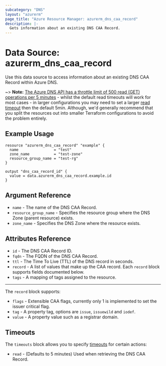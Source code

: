 ```yaml
---
subcategory: "DNS"
layout: "azurerm"
page_title: "Azure Resource Manager: azurerm_dns_caa_record"
description: |-
  Gets information about an existing DNS CAA Record.
---
```


# Data Source: azurerm_dns_caa_record

Use this data source to access information about an existing DNS CAA Record within Azure DNS.

~> **Note:** [The Azure DNS API has a throttle limit of 500 read (GET) operations per 5 minutes](https://docs.microsoft.com/azure/azure-resource-manager/management/request-limits-and-throttling#network-throttling) - whilst the default read timeouts will work for most cases - in larger configurations you may need to set a larger [read timeout](https://www.terraform.io/language/resources/syntax#operation-timeouts) then the default 5min. Although, we'd generally recommend that you split the resources out into smaller Terraform configurations to avoid the problem entirely.

## Example Usage

```hcl
resource "azurerm_dns_caa_record" "example" {
  name                = "test"
  zone_name           = "test-zone"
  resource_group_name = "test-rg"
}

output "dns_caa_record_id" {
  value = data.azurerm_dns_caa_record.example.id
}
```

## Argument Reference

* `name` - The name of the DNS CAA Record.
* `resource_group_name` - Specifies the resource group where the DNS Zone (parent resource) exists.
* `zone_name` - Specifies the DNS Zone where the resource exists.

## Attributes Reference

* `id` - The DNS CAA Record ID.
* `fqdn` - The FQDN of the DNS CAA Record.
* `ttl` - The Time To Live (TTL) of the DNS record in seconds.
* `record` - A list of values that make up the CAA record. Each `record` block supports fields documented below.
* `tags` - A mapping of tags assigned to the resource.

---

The `record` block supports:

* `flags` - Extensible CAA flags, currently only 1 is implemented to set the issuer critical flag.
* `tag` - A property tag, options are `issue`, `issuewild` and `iodef`.
* `value` - A property value such as a registrar domain.

## Timeouts

The `timeouts` block allows you to specify [timeouts](https://www.terraform.io/docs/configuration/resources.html#timeouts) for certain actions:

* `read` - (Defaults to 5 minutes) Used when retrieving the DNS CAA Record.
